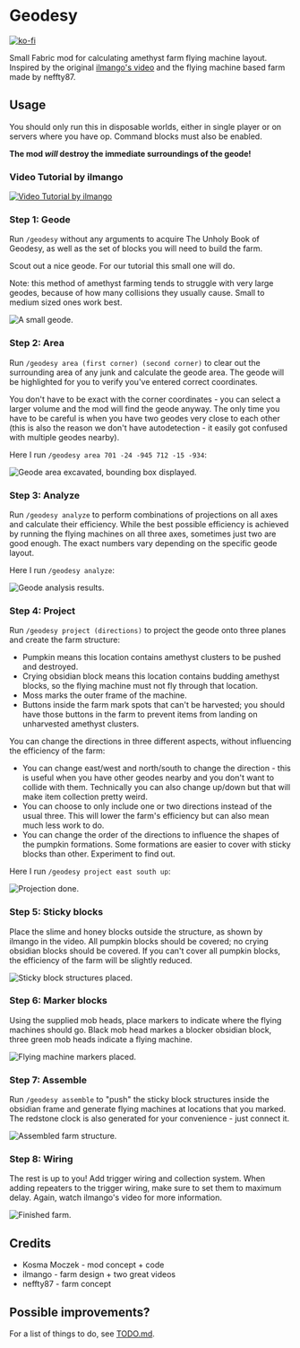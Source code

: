 # Geodesy

[![ko-fi](https://ko-fi.com/img/githubbutton_sm.svg)](https://ko-fi.com/Y8Y726QMH)

Small Fabric mod for calculating amethyst farm flying machine layout. Inspired by
the original [ilmango's video](https://www.youtube.com/watch?v=fY90xF3ug84) and
the flying machine based farm made by neffty87.

## Usage

You should only run this in disposable worlds, either in single player or on servers
where you have op. Command blocks must also be enabled.

**The mod *will* destroy the immediate surroundings of the geode!**

### Video Tutorial by ilmango

[![Video Tutorial by ilmango](https://raw.githubusercontent.com/kosma/geodesy-fabric/master/assets/video.jpg)](https://www.youtube.com/watch?v=9tfW5cx58CY)

### Step 1: Geode

Run `/geodesy` without any arguments to acquire The Unholy Book of Geodesy,
as well as the set of blocks you will need to build the farm.

Scout out a nice geode. For our tutorial this small one will do.

Note: this method of amethyst farming tends to struggle with very large geodes,
because of how many collisions they usually cause. Small to medium sized ones
work best.

![A small geode.](https://raw.githubusercontent.com/kosma/geodesy-fabric/master/assets/geode1.png)

### Step 2: Area

Run `/geodesy area (first corner) (second corner)` to clear out the surrounding
area of any junk and calculate the geode area. The geode will be highlighted for you
to verify you've entered correct coordinates.

You don't have to be exact with the corner coordinates - you can select a larger
volume and the mod will find the geode anyway. The only time you have to be careful
is when you have two geodes very close to each other (this is also the reason we don't
have autodetection - it easily got confused with multiple geodes nearby).

Here I run `/geodesy area 701 -24 -945 712 -15 -934`:

![Geode area excavated, bounding box displayed.](https://raw.githubusercontent.com/kosma/geodesy-fabric/master/assets/geode2.png)

### Step 3: Analyze

Run `/geodesy analyze` to perform combinations of projections on all axes and calculate
their efficiency. While the best possible efficiency is achieved by running the flying
machines on all three axes, sometimes just two are good enough. The exact numbers vary
depending on the specific geode layout.

Here I run `/geodesy analyze`:

![Geode analysis results.](https://raw.githubusercontent.com/kosma/geodesy-fabric/master/assets/geode3.png)

### Step 4: Project

Run `/geodesy project (directions)` to project the geode onto three planes and create
the farm structure:

* Pumpkin means this location contains amethyst clusters to be pushed and destroyed.
* Crying obsidian block means this location contains budding amethyst blocks, so
  the flying machine must not fly through that location.
* Moss marks the outer frame of the machine.
* Buttons inside the farm mark spots that can't be harvested; you should have those
  buttons in the farm to prevent items from landing on unharvested amethyst clusters.

You can change the directions in three different aspects, without influencing the
efficiency of the farm:

* You can change east/west and north/south to change the direction - this is useful
  when you have other geodes nearby and you don't want to collide with them. Technically
  you can also change up/down but that will make item collection pretty weird.
* You can choose to only include one or two directions instead of the usual three.
  This will lower the farm's efficiency but can also mean much less work to do.
* You can change the order of the directions to influence the shapes of the pumpkin formations.
  Some formations are easier to cover with sticky blocks than other. Experiment to find out.

Here I run `/geodesy project east south up`:

![Projection done.](https://raw.githubusercontent.com/kosma/geodesy-fabric/master/assets/geode4.png)

### Step 5: Sticky blocks

Place the slime and honey blocks outside the structure, as shown by ilmango in the video.
All pumpkin blocks should be covered; no crying obsidian blocks should be covered. If you
can't cover all pumpkin blocks, the efficiency of the farm will be slightly reduced.

![Sticky block structures placed.](https://raw.githubusercontent.com/kosma/geodesy-fabric/master/assets/geode5.png)

### Step 6: Marker blocks

Using the supplied mob heads, place markers to indicate where the flying machines
should go. Black mob head markes a blocker obsidian block, three green mob heads
indicate a flying machine.

![Flying machine markers placed.](https://raw.githubusercontent.com/kosma/geodesy-fabric/master/assets/geode6.png)

### Step 7: Assemble

Run `/geodesy assemble` to "push" the sticky block structures inside the obsidian frame
and generate flying machines at locations that you marked. The redstone clock is also 
generated for your convenience - just connect it.

![Assembled farm structure.](https://raw.githubusercontent.com/kosma/geodesy-fabric/master/assets/geode7.png)

### Step 8: Wiring

The rest is up to you! Add trigger wiring and collection system. When adding repeaters to the trigger
wiring, make sure to set them to maximum delay.  Again, watch ilmango's video for more information.

![Finished farm.](https://raw.githubusercontent.com/kosma/geodesy-fabric/master/assets/geode8.png)

## Credits

* Kosma Moczek - mod concept + code
* ilmango - farm design + two great videos
* neffty87 - farm concept

## Possible improvements?

For a list of things to do, see [TODO.md](TODO.md).
